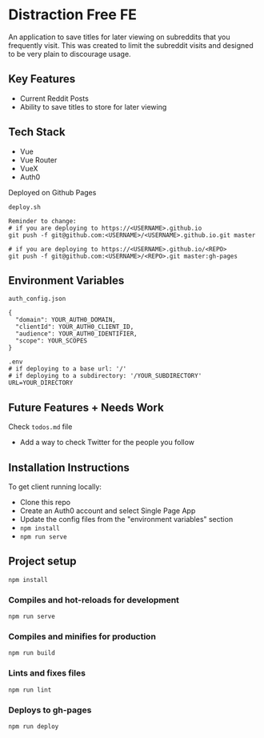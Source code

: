 # Distraction Free FE

An application to save titles for later viewing on subreddits that you frequently visit. This was created to limit the subreddit visits and designed to be very plain to discourage usage.

## Key Features

- Current Reddit Posts
- Ability to save titles to store for later viewing

## Tech Stack

- Vue
- Vue Router
- VueX
- Auth0

Deployed on Github Pages

```
deploy.sh

Reminder to change:
# if you are deploying to https://<USERNAME>.github.io
git push -f git@github.com:<USERNAME>/<USERNAME>.github.io.git master

# if you are deploying to https://<USERNAME>.github.io/<REPO>
git push -f git@github.com:<USERNAME>/<REPO>.git master:gh-pages
```

## Environment Variables

```
auth_config.json

{
  "domain": YOUR_AUTH0_DOMAIN,
  "clientId": YOUR_AUTH0_CLIENT_ID,
  "audience": YOUR_AUTH0_IDENTIFIER,
  "scope": YOUR_SCOPES
}
```

```
.env
# if deploying to a base url: '/'
# if deploying to a subdirectory: '/YOUR_SUBDIRECTORY'
URL=YOUR_DIRECTORY

```

## Future Features + Needs Work

Check `todos.md` file

- Add a way to check Twitter for the people you follow

## Installation Instructions

To get client running locally:

- Clone this repo
- Create an Auth0 account and select Single Page App
- Update the config files from the "environment variables" section
- `npm install`
- `npm run serve`

## Project setup

```
npm install
```

### Compiles and hot-reloads for development

```
npm run serve
```

### Compiles and minifies for production

```
npm run build
```

### Lints and fixes files

```
npm run lint
```

### Deploys to gh-pages

```
npm run deploy
```
